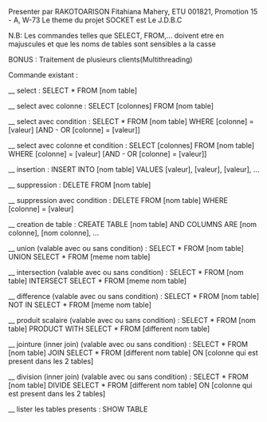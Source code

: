 Presenter par RAKOTOARISON Fitahiana Mahery, ETU 001821, Promotion 15 - A, W-73
Le theme du projet SOCKET est Le J.D.B.C

N.B: Les commandes telles que SELECT, FROM,... doivent etre en majuscules et que les noms de tables sont sensibles a la casse

BONUS : Traitement de plusieurs clients(Multithreading)

Commande existant :

__ select : SELECT * FROM [nom table]

__ select avec colonne : SELECT [colonnes] FROM [nom table]

__ select avec condition : SELECT * FROM [nom table] WHERE [colonne] = [valeur] [AND - OR [colonne] = [valeur]]

__ select avec colonne et condition : SELECT [colonnes] FROM [nom table] WHERE [colonne] = [valeur] [AND - OR [colonne] = [valeur]]

__ insertion : INSERT INTO [nom table] VALUES [valeur], [valeur], [valeur], ...

__ suppression : DELETE FROM [nom table]

__ suppression avec condition : DELETE FROM [nom table]  WHERE [colonne] = [valeur]

__ creation de table : CREATE TABLE [nom table] AND COLUMNS ARE [nom colonne], [nom colonne], ...

__ union (valable avec ou sans condition) : SELECT * FROM [nom table] UNION SELECT * FROM [meme nom table]

__ intersection (valable avec ou sans condition) : SELECT * FROM [nom table] INTERSECT SELECT * FROM [meme nom table]

__ difference (valable avec ou sans condition) : SELECT * FROM [nom table] NOT IN SELECT * FROM [meme nom table]

__ produit scalaire (valable avec ou sans condition) : SELECT * FROM [nom table] PRODUCT WITH SELECT * FROM [different nom table]

__ jointure (inner join) (valable avec ou sans condition) :  SELECT * FROM [nom table] JOIN SELECT * FROM [different nom table] ON [colonne qui est present dans les 2 tables]

__ division (inner join) (valable avec ou sans condition) :  SELECT * FROM [nom table] DIVIDE SELECT * FROM [different nom table] ON [colonne qui est present dans les 2 tables]

__ lister les tables presents : SHOW TABLE